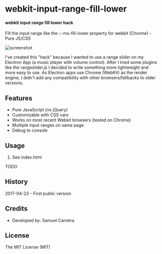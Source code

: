 # webkit-input-range-fill-lower

#### webkit input range fill lower hack

Fill the input range like the ::-ms-fill-lower property for webkit (Chrome) - Pure JS/CSS

![screenshot](https://github.com/samuelcarreira/webkit-input-range-fill-lower/raw/master/sample_screenshot.PNG)

I've created this "hack" because I wanted to use a range slider on my Electron App (a music player with volume control). After I tried some plugins like the rangeslider.js I decided to write something more lightweight and more easy to use.
As Electron apps use Chrome (WebKit) as the render engine, I didn't add any compatibility with other browsers/fallbacks to older versions.


## Features
* Pure JavaScript (no jQuery) 
* Customizable with CSS vars
* Works on most recent Webkit browsers (tested on Chrome)
* Multiple input ranges on same page
* Debug to console

## Usage
1. See index.html

TODO


## History
2017-04-23 - First public version

## Credits
- Developed by: Samuel Carreira

## License
The MIT License (MIT)
